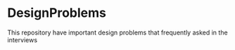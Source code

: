 # DesignProblems
This repository have important design problems that frequently asked in the interviews
